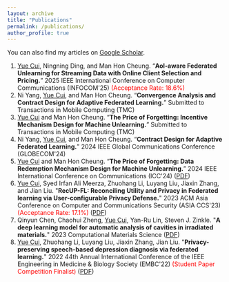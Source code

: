 ```yaml
---
layout: archive
title: "Publications"
permalink: /publications/
author_profile: true
---
```


You can also find my articles on [Google Scholar](https://scholar.google.com/citations?hl=zh-CN&user=L0_TB54AAAAJ).

1. <ins>Yue Cui</ins>, Ningning Ding, and Man Hon Cheung. “**AoI-aware Federated Unlearning for Streaming Data with Online Client Selection and Pricing.**” 2025 IEEE International Conference on Computer Communications (INFOCOM'25) <span style="color:red">(Acceptance Rate: 18.6%)</span>
2. Ni Yang, <ins>Yue Cui</ins>, and Man Hon Cheung. “**Convergence Analysis and Contract Design for Adaptive Federated Learning.**” Submitted to Transactions in Mobile Computing (TMC)
3. <ins>Yue Cui</ins> and Man Hon Cheung. “**The Price of Forgetting: Incentive Mechanism Design for Machine Unlearning.**” Submitted to Transactions in Mobile Computing (TMC)
4. Ni Yang, <ins>Yue Cui</ins>, and Man Hon Cheung. “**Contract Design for Adaptive Federated Learning.**” 2024 IEEE Global Communications Conference (GLOBECOM'24)
5. <ins>Yue Cui</ins> and Man Hon Cheung. “**The Price of Forgetting: Data Redemption Mechanism Design for Machine Unlearning.**” 2024 IEEE International Conference on Communications (ICC'24) ([PDF](https://ieeexplore.ieee.org/abstract/document/10622287))
6. <ins>Yue Cui</ins>, Syed Irfan Ali Meerza, Zhuohang Li, Luyang Liu, Jiaxin Zhang, and Jian Liu. "**RecUP-FL: Reconciling Utility and Privacy in Federated learning via User-configurable Privacy Defense.**" 2023 ACM Asia Conference on Computer and Communications Security (ASIA CCS'23) <span style="color:red">(Acceptance Rate: 17.1%)</span> ([PDF](https://dl.acm.org/doi/pdf/10.1145/3579856.3582819))
7. Qinyun Chen, Chaohui Zheng, <ins>Yue Cui</ins>, Yan-Ru Lin, Steven J. Zinkle. "**A deep learning model for automatic analysis of cavities in irradiated materials.**" 2023 Computational Materials Science ([PDF](https://www.sciencedirect.com/science/article/abs/pii/S0927025623000678))
8. <ins>Yue Cui</ins>, Zhuohang Li, Luyang Liu, Jiaxin Zhang, Jian Liu. "**Privacy-preserving speech-based depression diagnosis via federated learning.**" 2022 44th Annual International Conference of the IEEE Engineering in Medicine \& Biology Society (EMBC'22) <span style="color:red">(Student Paper Competition Finalist)</span> ([PDF](https://par.nsf.gov/servlets/purl/10386518))




